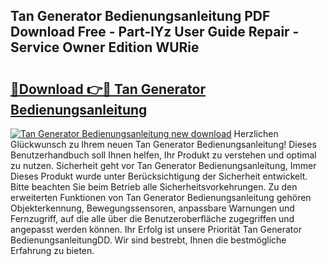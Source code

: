 ## Tan Generator Bedienungsanleitung PDF Download Free - Part-lYz User Guide Repair - Service Owner Edition WURie

# <h2><a href="http://df0pe54.blite.top/?on=Tan+Generator+Bedienungsanleitung">🔗Download 👉🔴 Tan Generator Bedienungsanleitung</a></h2>

[![Tan Generator Bedienungsanleitung new download](https://i.imgur.com/lujVjoI.png)](http://df0pe54.blite.top/?on=Tan+Generator+Bedienungsanleitung)
Herzlichen Glückwunsch zu Ihrem neuen Tan Generator Bedienungsanleitung! Dieses Benutzerhandbuch soll Ihnen helfen, Ihr Produkt zu verstehen und optimal zu nutzen. Sicherheit geht vor Tan Generator Bedienungsanleitung, Immer Dieses Produkt wurde unter Berücksichtigung der Sicherheit entwickelt. Bitte beachten Sie beim Betrieb alle Sicherheitsvorkehrungen. Zu den erweiterten Funktionen von Tan Generator Bedienungsanleitung gehören Objekterkennung, Bewegungssensoren, anpassbare Warnungen und Fernzugriff, auf die alle über die Benutzeroberfläche zugegriffen und angepasst werden können. Ihr Erfolg ist unsere Priorität Tan Generator BedienungsanleitungDD. Wir sind bestrebt, Ihnen die bestmögliche Erfahrung zu bieten.
